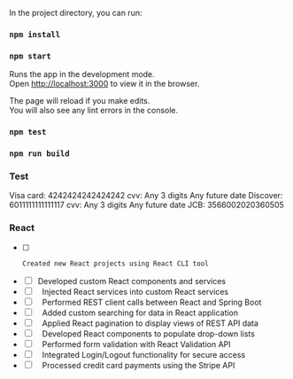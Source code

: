
In the project directory, you can run:
### `npm install`
### `npm start`

Runs the app in the development mode.\
Open [http://localhost:3000](http://localhost:3000) to view it in the browser.

The page will reload if you make edits.\
You will also see any lint errors in the console.

### `npm test`


### `npm run build`


### Test 
Visa card:
4242424242424242  cvv: Any 3 digits   Any future date
Discover:
6011111111111117   cvv: Any 3 digits   Any future date
JCB:
3566002020360505


### React
- [ ]     Created new React projects using React CLI tool
- [ ]     Developed custom React components and services
- [ ]     Injected React services into custom React services
- [ ]     Performed REST client calls between React and Spring Boot
- [ ]     Added custom searching for data in React application
- [ ]     Applied React pagination to display views of REST API data
- [ ]     Developed React components to populate drop-down lists
- [ ]     Performed form validation with React Validation API
- [ ]     Integrated Login/Logout functionality for secure access
- [ ]     Processed credit card payments using the Stripe API
